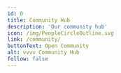 ```yaml
---
id: 0
title: Community Hub
description: 'Our community hub'
icon: /img/PeopleCircleOutline.svg
link: /community/
buttonText: Open Community
alt: vvvv Community Hub
follow: false
---
```

